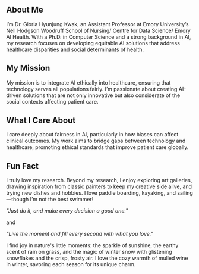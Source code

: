 ## About Me

I’m Dr. Gloria Hyunjung Kwak, an Assistant Professor at Emory University’s Nell Hodgson Woodruff School of Nursing/ Centre for Data Science/ Emory AI Health. With a Ph.D. in Computer Science and a strong background in AI, my research focuses on developing equitable AI solutions that address healthcare disparities and social determinants of health.

## My Mission

My mission is to integrate AI ethically into healthcare, ensuring that technology serves all populations fairly. I’m passionate about creating AI-driven solutions that are not only innovative but also considerate of the social contexts affecting patient care.

## What I Care About

I care deeply about fairness in AI, particularly in how biases can affect clinical outcomes. My work aims to bridge gaps between technology and healthcare, promoting ethical standards that improve patient care globally.

## Fun Fact

I truly love my research. Beyond my research, I enjoy exploring art galleries, drawing inspiration from classic painters to keep my creative side alive, and trying new dishes and hobbies. I love paddle boarding, kayaking, and sailing—though I’m not the best swimmer!

_"Just do it, and make every decision a good one."_

and

_"Live the moment and fill every second with what you love."_

I find joy in nature's little moments: the sparkle of sunshine, the earthy scent of rain on grass, and the magic of winter snow with glistening snowflakes and the crisp, frosty air. I love the cozy warmth of mulled wine in winter, savoring each season for its unique charm.

<!--
Write your biography here. Tell the world about yourself. Link to your favorite [subreddit](http://reddit.com). You can put a picture in, too. The code is already in, just name your picture `prof_pic.jpg` and put it in the `img/` folder.

Put your address / P.O. box / other info right below your picture. You can also disable any these elements by editing `profile` property of the YAML header of your `_pages/about.md`. Edit `_bibliography/papers.bib` and Jekyll will render your [publications page](/al-folio/publications/) automatically.

Link to your social media connections, too. This theme is set up to use [Font Awesome icons](https://fontawesome.com/) and [Academicons](https://jpswalsh.github.io/academicons/), like the ones below. Add your Facebook, Twitter, LinkedIn, Google Scholar, or just disable all of them.
>

